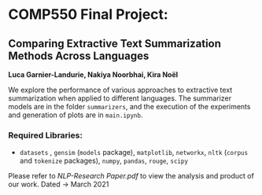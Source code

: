 # COMP550 Final Project: 
## Comparing Extractive Text Summarization Methods Across Languages

**Luca Garnier-Landurie, Nakiya Noorbhai, Kira Noël**

We explore the performance of various approaches to extractive text summarization when applied to different languages. The summarizer models are in the folder `summarizers`, and the execution of the experiments and generation of plots are in `main.ipynb`.

### Required Libraries:
* `datasets` , `gensim` (`models` package), `matplotlib`, `networkx`, `nltk` (`corpus` and `tokenize` packages), `numpy`, `pandas`, `rouge`, `scipy`

Please refer to *NLP-Research Paper.pdf* to view the analysis and product of our work. Dated -> March 2021
